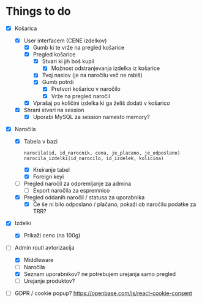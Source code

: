 # Things to do

- [x] Košarica
  - [x] User interfacem (CENE izdelkov)
    - [x] Gumb ki te vrže na pregled košarice
    - [x] Pregled košarice
      - [x] Stvari ki jih boš kupil
        - [x] Možnost odstranjevanja izdelka iz košarice
      - [x] Tvoj naslov (je na naročilu več ne rabiš)
      - [x] Gumb potrdi
        - [x] Pretvori košarico v naročilo
        - [x] Vrže na pregled naročil
    - [x] Vprašaj po količini izdelka ki ga želiš dodati v košarico
  - [x] Shrani stvari na session
    - [x] Uporabi MySQL za session namesto memory?
- [x] Naročila
  - [x] Tabela v bazi
    ```
    narocila(id, id_narocnik, cena, je_placano, je_odposlano)
    narocila_izdelki(id_narocilo, id_izdelek, kolicina)
    ```
    - [x] Kreiranje tabel
    - [x] Foreign keyi
  - [ ] Pregled naročil za odpremljanje za admina
    - [ ] Export naročila za espremnico
  - [x] Pregled oddanih naročil / statusa za uporabnika
    - [x] Če še ni bilo odposlano / plačano, pokaži ob naročilu podatke za TRR?
- [x] Izdelki
	- [x] Prikaži ceno (na 100g)
- [ ] Admin routi avtorizacija
  - [x] Middleware
  - [ ] Naročila
  - [x] Seznam uporabnikov? ne potrebujem urejanja samo pregled
  - [ ] Urejanje produktov?
- [ ] GDPR / cookie popup?         https://openbase.com/js/react-cookie-consent 

